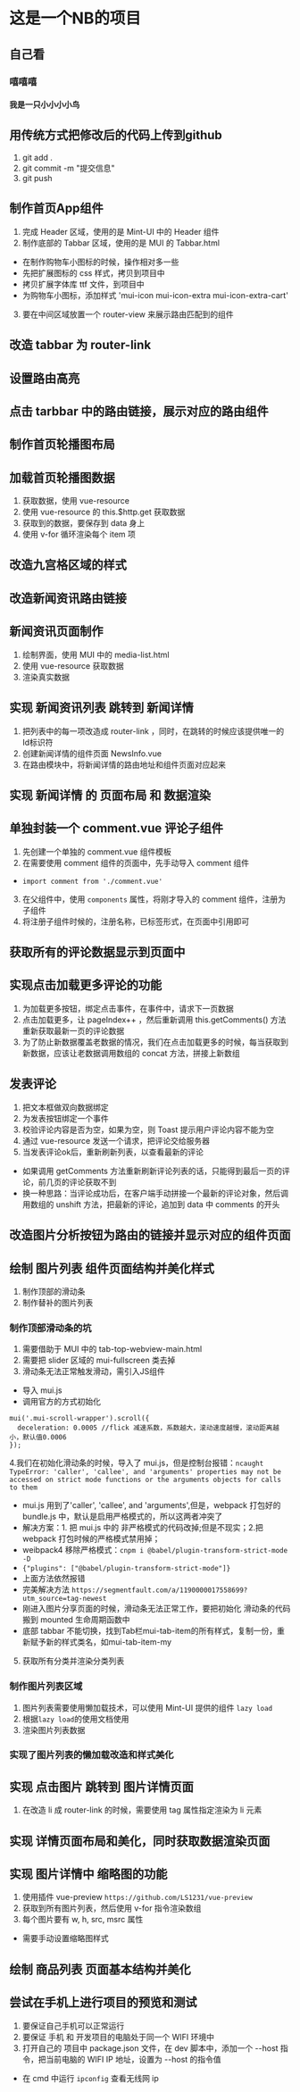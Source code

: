 # 这是一个NB的项目

## 自己看

### 嘻嘻嘻

#### 我是一只小小小小鸟

## 用传统方式把修改后的代码上传到github
1. git add .
2. git commit -m "提交信息"
3. git push

## 制作首页App组件
1. 完成 Header 区域，使用的是 Mint-UI 中的 Header 组件
2. 制作底部的 Tabbar 区域，使用的是 MUI 的 Tabbar.html
 + 在制作购物车小图标的时候，操作相对多一些
 + 先把扩展图标的 css 样式，拷贝到项目中
 + 拷贝扩展字体库 ttf 文件，到项目中
 + 为购物车小图标，添加样式 'mui-icon mui-icon-extra mui-icon-extra-cart'
3. 要在中间区域放置一个 router-view 来展示路由匹配到的组件

## 改造 tabbar 为 router-link

## 设置路由高亮

## 点击 tarbbar 中的路由链接，展示对应的路由组件

## 制作首页轮播图布局

## 加载首页轮播图数据
1. 获取数据，使用 vue-resource
2. 使用 vue-resource 的 this.$http.get 获取数据
3. 获取到的数据，要保存到 data 身上
4. 使用 v-for 循环渲染每个 item 项

## 改造九宫格区域的样式

## 改造新闻资讯路由链接

## 新闻资讯页面制作
1. 绘制界面，使用 MUI 中的 media-list.html
2. 使用 vue-resource 获取数据
3. 渲染真实数据

## 实现 新闻资讯列表 跳转到 新闻详情
1. 把列表中的每一项改造成 router-link ，同时，在跳转的时候应该提供唯一的Id标识符
2. 创建新闻详情的组件页面 NewsInfo.vue
3. 在路由模块中，将新闻详情的路由地址和组件页面对应起来

## 实现 新闻详情 的 页面布局 和 数据渲染

## 单独封装一个 comment.vue 评论子组件
1. 先创建一个单独的 comment.vue 组件模板
2. 在需要使用 comment 组件的页面中，先手动导入 comment 组件
 + `import comment from './comment.vue'`
3. 在父组件中，使用 `components` 属性，将刚才导入的 comment 组件，注册为子组件
4. 将注册子组件时候的，注册名称，已标签形式，在页面中引用即可

## 获取所有的评论数据显示到页面中

## 实现点击加载更多评论的功能
1. 为加载更多按钮，绑定点击事件，在事件中，请求下一页数据
2. 点击加载更多，让 pageIndex++ ，然后重新调用 this.getComments() 方法重新获取最新一页的评论数据
3. 为了防止新数据覆盖老数据的情况，我们在点击加载更多的时候，每当获取到新数据，应该让老数据调用数组的 concat 方法，拼接上新数组

## 发表评论
1. 把文本框做双向数据绑定
2. 为发表按钮绑定一个事件
3. 校验评论内容是否为空，如果为空，则 Toast 提示用户评论内容不能为空
4. 通过 vue-resource 发送一个请求，把评论交给服务器
5. 当发表评论ok后，重新刷新列表，以查看最新的评论
 + 如果调用 getComments 方法重新刷新评论列表的话，只能得到最后一页的评论，前几页的评论获取不到
 + 换一种思路：当评论成功后，在客户端手动拼接一个最新的评论对象，然后调用数组的 unshift 方法，把最新的评论，追加到 data 中 comments 的开头

## 改造图片分析按钮为路由的链接并显示对应的组件页面

## 绘制 图片列表 组件页面结构并美化样式
 1. 制作顶部的滑动条
 2. 制作替补的图片列表
### 制作顶部滑动条的坑
 1. 需要借助于 MUI 中的 tab-top-webview-main.html
 2. 需要把 slider 区域的 mui-fullscreen 类去掉
 3. 滑动条无法正常触发滑动，需引入JS组件
  + 导入 mui.js
  + 调用官方的方式初始化
  ```
  mui('.mui-scroll-wrapper').scroll({
	deceleration: 0.0005 //flick 减速系数，系数越大，滚动速度越慢，滚动距离越小，默认值0.0006
  });
  ```
 4.我们在初始化滑动条的时候，导入了 mui.js，但是控制台报错：`ncaught TypeError: 'caller', 'callee', and 'arguments' properties may not be accessed on strict mode functions or the arguments objects for calls to them`
  + mui.js 用到了'caller', 'callee', and 'arguments',但是，webpack 打包好的 bundle.js 中，默认是启用严格模式的，所以这两者冲突了
  + 解决方案：1. 把 mui.js 中的 非严格模式的代码改掉;但是不现实；2.把 webpack 打包时候的严格模式禁用掉；
  + weibpack4 移除严格模式：`cnpm i @babel/plugin-transform-strict-mode -D`
  + `{"plugins": ["@babel/plugin-transform-strict-mode"]}`
  + 上面方法依然报错
  + 完美解决方法 `https://segmentfault.com/a/1190000017558699?utm_source=tag-newest`
  + 刚进入图片分享页面的时候，滑动条无法正常工作，要把初始化 滑动条的代码搬到 mounted 生命周期函数中
  + 底部 tabbar 不能切换，找到Tab栏mui-tab-item的所有样式，复制一份，重新赋予新的样式类名，如mui-tab-item-my
 5. 获取所有分类并渲染分类列表

### 制作图片列表区域
 1. 图片列表需要使用懒加载技术，可以使用 Mint-UI 提供的组件 `lazy load`
 2. 根据`lazy load`的使用文档使用
 3. 渲染图片列表数据

### 实现了图片列表的懒加载改造和样式美化

## 实现 点击图片 跳转到 图片详情页面
1. 在改造 li 成 router-link 的时候，需要使用 tag 属性指定渲染为 li 元素

## 实现 详情页面布局和美化，同时获取数据渲染页面

## 实现 图片详情中 缩略图的功能
1. 使用插件 vue-preview `https://github.com/LS1231/vue-preview`
2. 获取到所有图片列表，然后使用 v-for 指令渲染数组
3. 每个图片要有 w, h, src, msrc 属性
 + 需要手动设置缩略图样式

## 绘制 商品列表 页面基本结构并美化

## 尝试在手机上进行项目的预览和测试
1. 要保证自己手机可以正常运行
2. 要保证 手机 和 开发项目的电脑处于同一个 WIFI 环境中
3. 打开自己的 项目中 package.json 文件，在 dev 脚本中，添加一个 --host 指令，把当前电脑的 WIFI IP 地址，设置为 --host 的指令值
 + 在 cmd 中运行 `ipconfig` 查看无线网 ip 